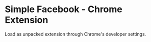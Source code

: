 # Simple Facebook - Chrome Extension

Load as unpacked extension through Chrome's developer settings.
